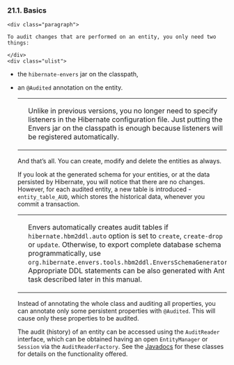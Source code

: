 ### 21.1. Basics

    <div class="paragraph">

    To audit changes that are performed on an entity, you only need two things:

    </div>
    <div class="ulist">

*   the `hibernate-envers` jar on the classpath,
*   an `@Audited` annotation on the entity.
    </div>
    <div class="admonitionblock important">
    <table>
    <tr>
    <td class="icon">

    </td>
    <td class="content">
    <div class="paragraph">

    Unlike in previous versions, you no longer need to specify listeners in the Hibernate configuration file.
    Just putting the Envers jar on the classpath is enough because listeners will be registered automatically.

    </div>
    </td>
    </tr>
    </table>
    </div>
    <div class="paragraph">

    And that&#8217;s all.
    You can create, modify and delete the entities as always.

    </div>
    <div class="paragraph">

    If you look at the generated schema for your entities, or at the data persisted by Hibernate, you will notice that there are no changes.
    However, for each audited entity, a new table is introduced - `entity_table_AUD`, which stores the historical data, whenever you commit a transaction.

    </div>
    <div class="admonitionblock note">
    <table>
    <tr>
    <td class="icon">

    </td>
    <td class="content">
    <div class="paragraph">

    Envers automatically creates audit tables if `hibernate.hbm2ddl.auto` option is set to `create`, `create-drop` or `update`.
    Otherwise, to export complete database schema programmatically, use `org.hibernate.envers.tools.hbm2ddl.EnversSchemaGenerator`.
    Appropriate DDL statements can be also generated with Ant task described later in this manual.

    </div>
    </td>
    </tr>
    </table>
    </div>
    <div class="paragraph">

    Instead of annotating the whole class and auditing all properties, you can annotate only some persistent properties with `@Audited`.
    This will cause only these properties to be audited.

    </div>
    <div class="paragraph">

    The audit (history) of an entity can be accessed using the `AuditReader` interface, which can be obtained having an open `EntityManager` or `Session` via the `AuditReaderFactory`.
    See the [Javadocs]([https://docs.jboss.org/hibernate/orm/5.2/javadocs/org/hibernate/envers/AuditReaderFactory.html](https://docs.jboss.org/hibernate/orm/5.2/javadocs/org/hibernate/envers/AuditReaderFactory.html)) for these classes for details on the functionality offered.

    </div>
    </div>
    <div class="sect2">